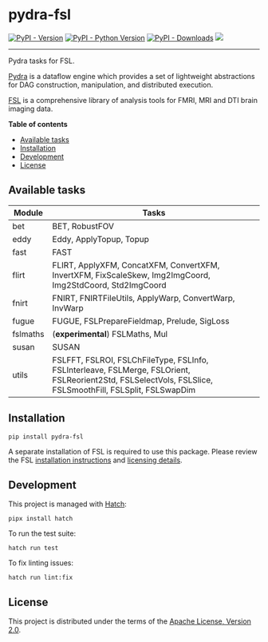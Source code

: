 # pydra-fsl

[![PyPI - Version][pypi-version]][pypi-project]
[![PyPI - Python Version][pypi-pyversions]][pypi-project]
[![PyPI - Downloads][pypi-downloads]][pypi-project]
![][status-test]

----

Pydra tasks for FSL.

[Pydra][pydra] is a dataflow engine which provides
a set of lightweight abstractions for DAG
construction, manipulation, and distributed execution.

[FSL][fsl] is a comprehensive library of analysis tools
for FMRI, MRI and DTI brain imaging data.

**Table of contents**

- [Available tasks](#available-tasks)
- [Installation](#installation)
- [Development](#development)
- [License](#license)

## Available tasks

| Module   | Tasks                                                                                                                                                     |
|----------|-----------------------------------------------------------------------------------------------------------------------------------------------------------|
| bet      | BET, RobustFOV                                                                                                                                            |
| eddy     | Eddy, ApplyTopup, Topup                                                                                                                                   |
| fast     | FAST                                                                                                                                                      |
| flirt    | FLIRT, ApplyXFM, ConcatXFM, ConvertXFM, InvertXFM, FixScaleSkew, Img2ImgCoord, Img2StdCoord, Std2ImgCoord                                                 |
| fnirt    | FNIRT, FNIRTFileUtils, ApplyWarp, ConvertWarp, InvWarp                                                                                                    |
| fugue    | FUGUE, FSLPrepareFieldmap, Prelude, SigLoss                                                                                                               |
| fslmaths | (**experimental**) FSLMaths, Mul                                                                                                                          |
| susan    | SUSAN                                                                                                                                                     |
| utils    | FSLFFT, FSLROI, FSLChFileType, FSLInfo, FSLInterleave, FSLMerge, FSLOrient, FSLReorient2Std, FSLSelectVols, FSLSlice, FSLSmoothFill, FSLSplit, FSLSwapDim |

## Installation

```console
pip install pydra-fsl
```

A separate installation of FSL is required to use this package.
Please review the FSL [installation instructions][fsl-install]
and [licensing details][fsl-license].

## Development

This project is managed with [Hatch][hatch]:

```console
pipx install hatch
```

To run the test suite:

```console
hatch run test
```

To fix linting issues:

```console
hatch run lint:fix
```

## License

This project is distributed under the terms of the [Apache License, Version 2.0][license].

[pypi-project]: https://pypi.org/project/pydra-fsl

[pypi-version]: https://img.shields.io/pypi/v/pydra-fsl.svg

[pypi-pyversions]: https://img.shields.io/pypi/pyversions/pydra-fsl.svg

[pypi-downloads]: https://static.pepy.tech/badge/pydra-fsl

[status-test]: https://github.com/aramis-lab/pydra-fsl/actions/workflows/test.yaml/badge.svg

[pydra]: https://pydra.readthedocs.io/

[fsl]: https://fsl.fmrib.ox.ac.uk/fsl/fslwiki/FSL

[fsl-install]: https://fsl.fmrib.ox.ac.uk/fsl/fslwiki/FslInstallation

[fsl-license]: https://fsl.fmrib.ox.ac.uk/fsl/fslwiki/Licence

[hatch]: https://hatch.pypa.io/

[license]: https://spdx.org/licenses/Apache-2.0.html
